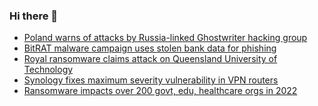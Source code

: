 ### Hi there 👋

<!--START_SECTION:feed-->
* [Poland warns of attacks by Russia-linked Ghostwriter hacking group](https://www.bleepingcomputer.com/news/security/poland-warns-of-attacks-by-russia-linked-ghostwriter-hacking-group/)
* [BitRAT malware campaign uses stolen bank data for phishing](https://www.bleepingcomputer.com/news/security/bitrat-malware-campaign-uses-stolen-bank-data-for-phishing/)
* [Royal ransomware claims attack on Queensland University of Technology](https://www.bleepingcomputer.com/news/security/royal-ransomware-claims-attack-on-queensland-university-of-technology/)
* [Synology fixes maximum severity vulnerability in VPN routers](https://www.bleepingcomputer.com/news/security/synology-fixes-maximum-severity-vulnerability-in-vpn-routers/)
* [Ransomware impacts over 200 govt, edu, healthcare orgs in 2022](https://www.bleepingcomputer.com/news/security/ransomware-impacts-over-200-govt-edu-healthcare-orgs-in-2022/)
<!--END_SECTION:feed-->

<!--
**frankenk/frankenk** is a ✨ _special_ ✨ repository because its `README.md` (this file) appears on your GitHub profile.

Here are some ideas to get you started:

- 🔭 I’m currently working on ...
- 🌱 I’m currently learning ...
- 👯 I’m looking to collaborate on ...
- 🤔 I’m looking for help with ...
- 💬 Ask me about ...
- 📫 How to reach me: ...
- 😄 Pronouns: ...
- ⚡ Fun fact: ...
-->



